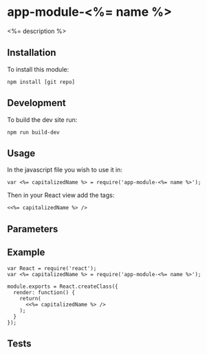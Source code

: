 # app-module-<%= name %>
<%= description %>

## Installation
To install this module:

`npm install [git repo]`

## Development
To build the dev site run:

`npm run build-dev`

## Usage
In the javascript file you wish to use it in:

`var <%= capitalizedName %> = require('app-module-<%= name %>');`

Then in your React view add the tags:

`<<%= capitalizedName %> />`

## Parameters

## Example

```
var React = require('react');
var <%= capitalizedName %> = require('app-module-<%= name %>');

module.exports = React.createClass({
  render: function() {
    return(
      <<%= capitalizedName %> />
    );
  }
});
```

## Tests
